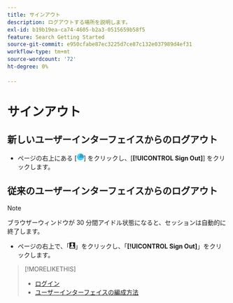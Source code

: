 ```yaml
---
title: サインアウト
description: ログアウトする場所を説明します。
exl-id: b19b19ea-ca74-4605-b2a3-0515659b58f5
feature: Search Getting Started
source-git-commit: e950cfabe87ec3225d7ce87c132e037989d4ef31
workflow-type: tm+mt
source-wordcount: '72'
ht-degree: 0%

---
```


# サインアウト

## 新しいユーザーインターフェイスからのログアウト

* ページの右上にある [![Account](/help/search-social-commerce/assets/account.png "Account")] をクリックし、[**[!UICONTROL Sign Out]**] をクリックします。

## 従来のユーザーインターフェイスからのログアウト

>[!NOTE]
>
>ブラウザーウィンドウが 30 分間アイドル状態になると、セッションは自動的に終了します。

* ページの右上で、「![ ユーザープロファイル ](/help/search-social-commerce/assets/user-profile.png " ユーザープロファイル ")」をクリックし、「**[!UICONTROL Sign Out]**」をクリックします。

>[!MORELIKETHIS]
>
>* [ ログイン ](sign-in.md)
>* [ ユーザーインターフェイスの編成方法 ](user-interface.md)
